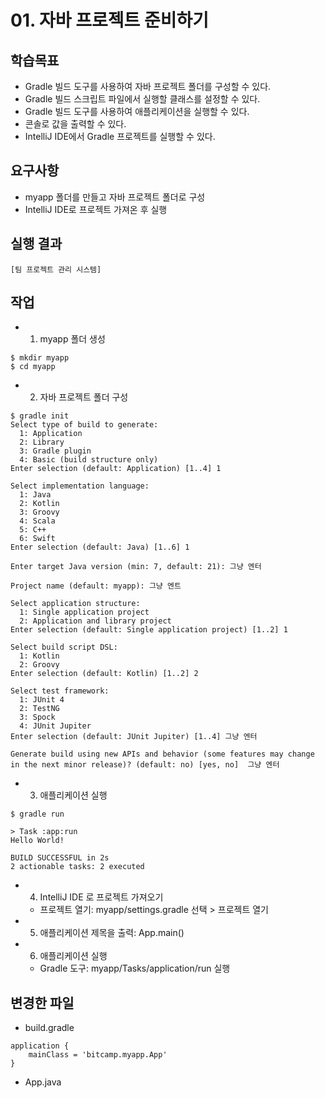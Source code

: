 # 01. 자바 프로젝트 준비하기

## 학습목표

- Gradle 빌드 도구를 사용하여 자바 프로젝트 폴더를 구성할 수 있다.
- Gradle 빌드 스크립트 파일에서 실행할 클래스를 설정할 수 있다.
- Gradle 빌드 도구를 사용하여 애플리케이션을 실행할 수 있다.
- 콘솔로 값을 출력할 수 있다.
- IntelliJ IDE에서 Gradle 프로젝트를 실행할 수 있다.

## 요구사항 

- myapp 폴더를 만들고 자바 프로젝트 폴더로 구성
- IntelliJ IDE로 프로젝트 가져온 후 실행 

## 실행 결과

```
[팀 프로젝트 관리 시스템]
```

## 작업

- 1) myapp 폴더 생성
```
$ mkdir myapp
$ cd myapp
```

- 2) 자바 프로젝트 폴더 구성
```
$ gradle init
Select type of build to generate:
  1: Application
  2: Library
  3: Gradle plugin
  4: Basic (build structure only)
Enter selection (default: Application) [1..4] 1

Select implementation language:
  1: Java
  2: Kotlin
  3: Groovy
  4: Scala
  5: C++
  6: Swift
Enter selection (default: Java) [1..6] 1

Enter target Java version (min: 7, default: 21): 그냥 엔터

Project name (default: myapp): 그냥 엔트

Select application structure:
  1: Single application project
  2: Application and library project
Enter selection (default: Single application project) [1..2] 1

Select build script DSL:
  1: Kotlin
  2: Groovy
Enter selection (default: Kotlin) [1..2] 2

Select test framework:
  1: JUnit 4
  2: TestNG
  3: Spock
  4: JUnit Jupiter
Enter selection (default: JUnit Jupiter) [1..4] 그냥 엔터

Generate build using new APIs and behavior (some features may change in the next minor release)? (default: no) [yes, no]  그냥 엔터

```

- 3) 애플리케이션 실행
```
$ gradle run

> Task :app:run
Hello World!

BUILD SUCCESSFUL in 2s
2 actionable tasks: 2 executed

```

- 4) IntelliJ IDE 로 프로젝트 가져오기
    - 프로젝트 열기: myapp/settings.gradle 선택 > 프로젝트 열기
- 5) 애플리케이션 제목을 출력: App.main()
- 6) 애플리케이션 실행
    - Gradle 도구: myapp/Tasks/application/run 실행 


## 변경한 파일

- build.gradle
```
application {
    mainClass = 'bitcamp.myapp.App'
}
```
- App.java

